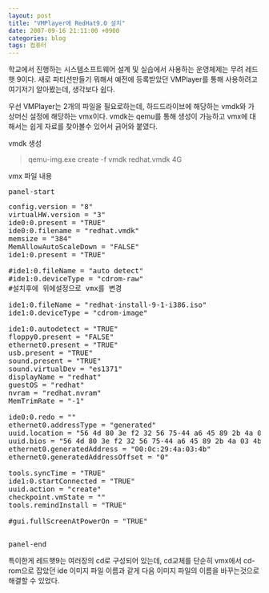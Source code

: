 ```yaml
---
layout: post
title: "VMPlayer에 RedHat9.0 설치"
date: 2007-09-16 21:11:00 +0900
categories: blog
tags: 컴퓨터
---
```


학교에서 진행하는 시스템소프트웨어 설계 및 실습에서 사용하는 운영체제는 무려 레드햇 9이다. 새로 파티션만들기 뭐해서 예전에 등록받았던 VMPlayer를 통해 사용하려고 여기저기 알아봤는데, 생각보다 쉽다.

우선 VMPlayer는 2개의 파일을 필요로하는데, 하드드라이브에 해당하는 vmdk와 가상머신 설정에 해당하는 vmx이다. vmdk는 qemu를 통해 생성이 가능하고 vmx에 대해서는 쉽게 자료를 찾아볼수 있어서 긁어와 붙였다.

vmdk 생성

> qemu-img.exe create -f vmdk redhat.vmdk 4G

vmx 파일 내용
<pre>panel-start</pre>
<pre>
config.version = "8"
virtualHW.version = "3"
ide0:0.present = "TRUE"
ide0:0.filename = "redhat.vmdk"
memsize = "384"
MemAllowAutoScaleDown = "FALSE"
ide1:0.present = "TRUE"

#ide1:0.fileName = "auto detect"
#ide1:0.deviceType = "cdrom-raw"
#설치후에 위에설정으로 vmx를 변경

ide1:0.fileName = "redhat-install-9-1-i386.iso"
ide1:0.deviceType = "cdrom-image"

ide1:0.autodetect = "TRUE"
floppy0.present = "FALSE"
ethernet0.present = "TRUE"
usb.present = "TRUE"
sound.present = "TRUE"
sound.virtualDev = "es1371"
displayName = "redhat"
guestOS = "redhat"
nvram = "redhat.nvram"
MemTrimRate = "-1"

ide0:0.redo = ""
ethernet0.addressType = "generated"
uuid.location = "56 4d 80 3e f2 32 56 75-44 a6 45 89 2b 4a 03 4b"
uuid.bios = "56 4d 80 3e f2 32 56 75-44 a6 45 89 2b 4a 03 4b"
ethernet0.generatedAddress = "00:0c:29:4a:03:4b"
ethernet0.generatedAddressOffset = "0"

tools.syncTime = "TRUE"
ide1:0.startConnected = "TRUE"
uuid.action = "create"
checkpoint.vmState = ""
tools.remindInstall = "TRUE"

#gui.fullScreenAtPowerOn = "TRUE"

</pre>
<pre>panel-end</pre>

특이한게 레드햇9는 여러장의 cd로 구성되어 있는데, cd교체를 단순히 vmx에서 cd-rom으로 잡았던 ide 이미지 파일 이름과 같게 다음 이미지 파일의 이름을 바꾸는것으로 해결할 수 있었다.

